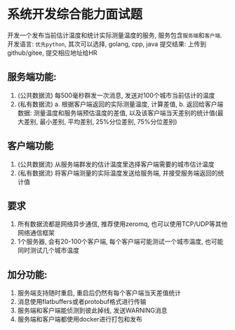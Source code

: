 # 系统开发综合能力面试题

开发一个发布当前估计温度和统计实际测量温度的服务, 服务包含`服务端`和`客户端`.
开发语言: `优先python`, 其次可以选择, golang, cpp, java
提交结果: 上传到github/gitee, 提交相应地址给HR

## 服务端功能:
1. (公共数据流) 每500毫秒群发一次消息, 发送对100个城市当前估计的温度
2. (私有数据流) 
	a. 根据客户端返回的实际测量温度, 计算差值, 
	b. 返回给客户端数据: 测量温度和服务端预估温度的差值, 以及该客户端当天差别的统计值(最大差别, 最小差别, 平均差别, 25%分位差别, 75%分位差别) 

## 客户端功能
1. (公共数据流) 从服务端群发的估计温度里选择客户端需要的城市估计温度
2. (私有数据流) 将客户端测量的实际温度发送给服务端, 并接受服务端返回的统计值

## 要求
1. 所有数据流都是网络异步通信, 推荐使用zeromq, 也可以使用TCP/UDP等其他网络通信框架
2. 1个服务器, 会有20-100个客户端, 每个客户端可能测试一个城市温度, 也可能同时测试几个城市温度

## 加分功能: 
1. 服务端支持随时重启, 重启后仍然有每个客户端当天差值统计
2. 消息使用flatbuffers或者protobuf格式进行传输
3. 服务端和客户端能侦测到彼此掉线, 发送WARNING消息
3. 服务端和客户端都使用docker进行打包和发布

